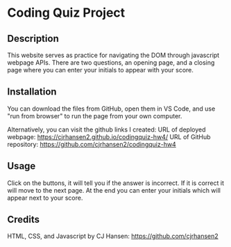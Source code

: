 # Coding Quiz Project

## Description

This website serves as practice for navigating the DOM through javascript webpage APIs. There are two questions, an opening page, and a closing page where you can enter your initials to appear with your score.

## Installation

You can download the files from GitHub, open them in VS Code, and use "run from browser" to run the page from your own computer.

Alternatively, you can visit the github links I created: 
URL of deployed webpage: https://cjrhansen2.github.io/codingquiz-hw4/
URL of GitHub repository: https://github.com/cjrhansen2/codingquiz-hw4

## Usage

Click on the buttons, it will tell you if the answer is incorrect. If it is correct it will move to the next page. At the end you can enter your initials which will appear next to your score.

## Credits

HTML, CSS, and Javascript by CJ Hansen: https://github.com/cjrhansen2